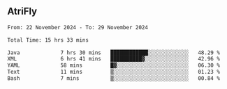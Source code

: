 ## AtriFly

<!--START_SECTION:waka-->

```txt
From: 22 November 2024 - To: 29 November 2024

Total Time: 15 hrs 33 mins

Java             7 hrs 30 mins   ████████████░░░░░░░░░░░░░   48.29 %
XML              6 hrs 41 mins   ██████████▓░░░░░░░░░░░░░░   42.96 %
YAML             58 mins         █▓░░░░░░░░░░░░░░░░░░░░░░░   06.30 %
Text             11 mins         ▒░░░░░░░░░░░░░░░░░░░░░░░░   01.23 %
Bash             7 mins          ▒░░░░░░░░░░░░░░░░░░░░░░░░   00.84 %
```

<!--END_SECTION:waka-->

